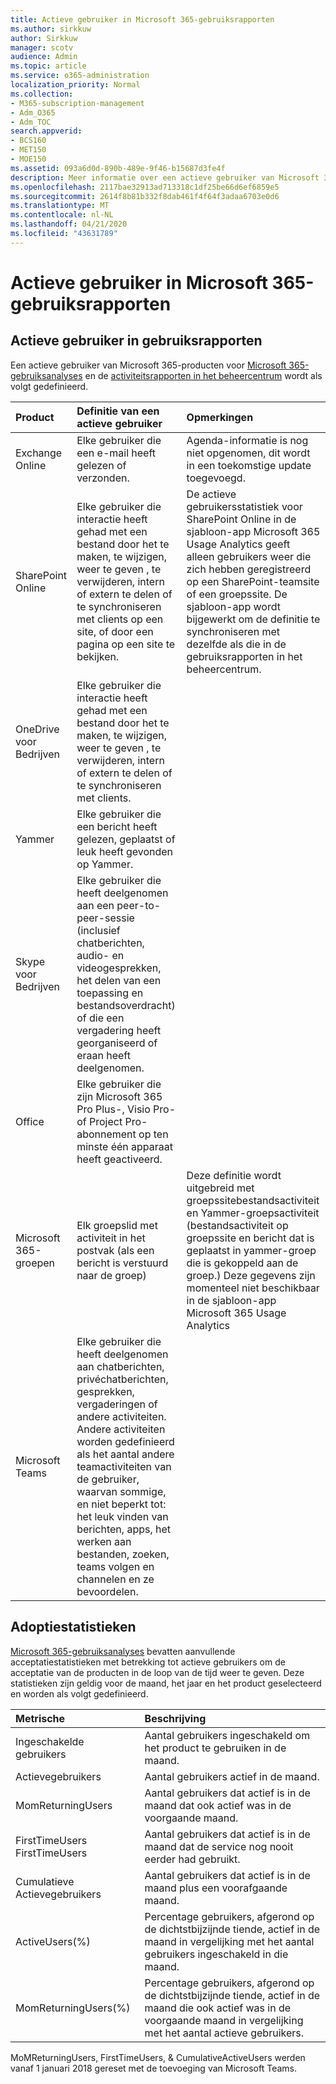 ```yaml
---
title: Actieve gebruiker in Microsoft 365-gebruiksrapporten
ms.author: sirkkuw
author: Sirkkuw
manager: scotv
audience: Admin
ms.topic: article
ms.service: o365-administration
localization_priority: Normal
ms.collection:
- M365-subscription-management
- Adm_O365
- Adm_TOC
search.appverid:
- BCS160
- MET150
- MOE150
ms.assetid: 093a6d0d-890b-489e-9f46-b15687d3fe4f
description: Meer informatie over een actieve gebruiker van Microsoft 365-gebruiksanalyses, activiteitenrapporten en acceptatiestatistieken.
ms.openlocfilehash: 2117bae32913ad713318c1df25be66d6ef6859e5
ms.sourcegitcommit: 2614f8b81b332f8dab461f4f64f3adaa6703e0d6
ms.translationtype: MT
ms.contentlocale: nl-NL
ms.lasthandoff: 04/21/2020
ms.locfileid: "43631789"
---
```

# <a name="active-user-in-microsoft-365-usage-reports"></a>Actieve gebruiker in Microsoft 365-gebruiksrapporten

## <a name="active-user-in-usage-reports"></a>Actieve gebruiker in gebruiksrapporten

Een actieve gebruiker van Microsoft 365-producten voor [Microsoft 365-gebruiksanalyses](usage-analytics.md) en de [activiteitsrapporten in het beheercentrum](../activity-reports/activity-reports.md) wordt als volgt gedefinieerd. 
  
|**Product**|**Definitie van een actieve gebruiker**|**Opmerkingen**|
|:-----|:-----|:-----|
|Exchange Online  <br/> |Elke gebruiker die een e-mail heeft gelezen of verzonden.  <br/> |Agenda-informatie is nog niet opgenomen, dit wordt in een toekomstige update toegevoegd.  <br/> |
|SharePoint Online  <br/> |Elke gebruiker die interactie heeft gehad met een bestand door het te maken, te wijzigen, weer te geven , te verwijderen, intern of extern te delen of te synchroniseren met clients op een site, of door een pagina op een site te bekijken.  <br/> |De actieve gebruikersstatistiek voor SharePoint Online in de sjabloon-app Microsoft 365 Usage Analytics geeft alleen gebruikers weer die zich hebben geregistreerd op een SharePoint-teamsite of een groepssite. De sjabloon-app wordt bijgewerkt om de definitie te synchroniseren met dezelfde als die in de gebruiksrapporten in het beheercentrum.  <br/> |
|OneDrive voor Bedrijven  <br/> |Elke gebruiker die interactie heeft gehad met een bestand door het te maken, te wijzigen, weer te geven , te verwijderen, intern of extern te delen of te synchroniseren met clients.  <br/> ||
|Yammer  <br/> |Elke gebruiker die een bericht heeft gelezen, geplaatst of leuk heeft gevonden op Yammer.  <br/> ||
|Skype voor Bedrijven  <br/> |Elke gebruiker die heeft deelgenomen aan een peer-to-peer-sessie (inclusief chatberichten, audio- en videogesprekken, het delen van een toepassing en bestandsoverdracht) of die een vergadering heeft georganiseerd of eraan heeft deelgenomen.  <br/> ||
|Office  <br/> |Elke gebruiker die zijn Microsoft 365 Pro Plus-, Visio Pro- of Project Pro-abonnement op ten minste één apparaat heeft geactiveerd.  <br/> ||
|Microsoft 365-groepen  <br/> |Elk groepslid met activiteit in het postvak (als een bericht is verstuurd naar de groep)  <br/> |Deze definitie wordt uitgebreid met groepssitebestandsactiviteit en Yammer-groepsactiviteit (bestandsactiviteit op groepssite en bericht dat is geplaatst in yammer-groep die is gekoppeld aan de groep.) Deze gegevens zijn momenteel niet beschikbaar in de sjabloon-app Microsoft 365 Usage Analytics  <br/> |
|Microsoft Teams  <br/> |Elke gebruiker die heeft deelgenomen aan chatberichten, privéchatberichten, gesprekken, vergaderingen of andere activiteiten. Andere activiteiten worden gedefinieerd als het aantal andere teamactiviteiten van de gebruiker, waarvan sommige, en niet beperkt tot: het leuk vinden van berichten, apps, het werken aan bestanden, zoeken, teams volgen en channelen en ze bevoordelen.  <br/> ||
   
## <a name="adoption-metrics"></a>Adoptiestatistieken

[Microsoft 365-gebruiksanalyses](usage-analytics.md) bevatten aanvullende acceptatiestatistieken met betrekking tot actieve gebruikers om de acceptatie van de producten in de loop van de tijd weer te geven. Deze statistieken zijn geldig voor de maand, het jaar en het product geselecteerd en worden als volgt gedefinieerd. 
  
|**Metrische**|**Beschrijving**|
|:-----|:-----|
|Ingeschakelde gebruikers  <br/> |Aantal gebruikers ingeschakeld om het product te gebruiken in de maand.  <br/> |
|Actievegebruikers  <br/> |Aantal gebruikers actief in de maand.  <br/> |
|MomReturningUsers  <br/> |Aantal gebruikers dat actief is in de maand dat ook actief was in de voorgaande maand.  <br/> |
|FirstTimeUsers FirstTimeUsers  <br/> |Aantal gebruikers dat actief is in de maand dat de service nog nooit eerder had gebruikt.  <br/> |
|Cumulatieve Actievegebruikers  <br/> |Aantal gebruikers dat actief is in de maand plus een voorafgaande maand.  <br/> |
|ActiveUsers(%)  <br/> |Percentage gebruikers, afgerond op de dichtstbijzijnde tiende, actief in de maand in vergelijking met het aantal gebruikers ingeschakeld in die maand.  <br/> |
|MomReturningUsers(%)  <br/> |Percentage gebruikers, afgerond op de dichtstbijzijnde tiende, actief in de maand die ook actief was in de voorgaande maand in vergelijking met het aantal actieve gebruikers.  <br/> |
   
MoMReturningUsers, FirstTimeUsers, &amp; CumulativeActiveUsers werden vanaf 1 januari 2018 gereset met de toevoeging van Microsoft Teams.
  
